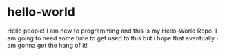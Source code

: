 # hello-world
Hello people! I am new to programming and this is my Hello-World Repo. I am going to need some time to get used to this but i hope that eventually i am gonna get the hang of it!
